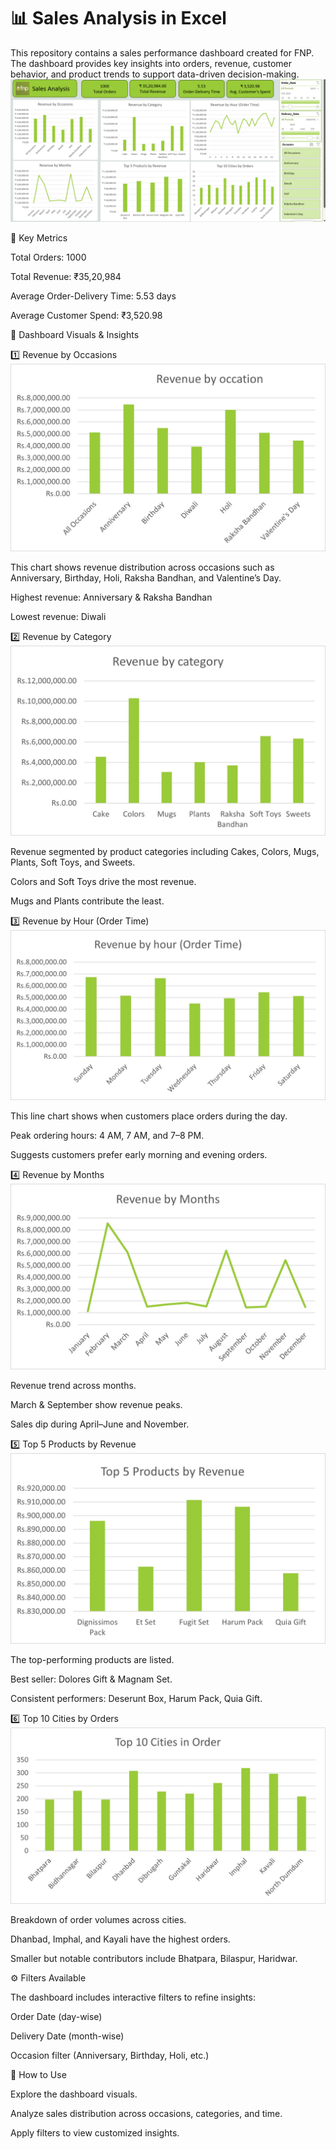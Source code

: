 # 📊 Sales Analysis in Excel
This repository contains a sales performance dashboard created for FNP. The dashboard provides key insights into orders, revenue, customer behavior, and product trends to support data-driven decision-making.
![Alt text](Dashboard_Image.png)

🔑 Key Metrics

Total Orders: 1000

Total Revenue: ₹35,20,984

Average Order-Delivery Time: 5.53 days

Average Customer Spend: ₹3,520.98

📌 Dashboard Visuals & Insights

1️⃣ Revenue by Occasions
![Alt text](Images/Revenue_by_occation.jpg)

This chart shows revenue distribution across occasions such as Anniversary, Birthday, Holi, Raksha Bandhan, and Valentine’s Day.

Highest revenue: Anniversary & Raksha Bandhan

Lowest revenue: Diwali

2️⃣ Revenue by Category
![Alt text](Images/Revenue_by_category.jpg)

Revenue segmented by product categories including Cakes, Colors, Mugs, Plants, Soft Toys, and Sweets.

Colors and Soft Toys drive the most revenue.

Mugs and Plants contribute the least.

3️⃣ Revenue by Hour (Order Time)
![Alt text](Images/Revenue_by_hour.jpg)

This line chart shows when customers place orders during the day.

Peak ordering hours: 4 AM, 7 AM, and 7–8 PM.

Suggests customers prefer early morning and evening orders.

4️⃣ Revenue by Months
![Alt text](Images/Revenue_by_months.jpg)

Revenue trend across months.

March & September show revenue peaks.

Sales dip during April–June and November.

5️⃣ Top 5 Products by Revenue
![Alt text](Images/Top5_products.jpg)

The top-performing products are listed.

Best seller: Dolores Gift & Magnam Set.

Consistent performers: Deserunt Box, Harum Pack, Quia Gift.

6️⃣ Top 10 Cities by Orders
![Alt text](Images/Top10_cities.jpg)

Breakdown of order volumes across cities.

Dhanbad, Imphal, and Kayali have the highest orders.

Smaller but notable contributors include Bhatpara, Bilaspur, Haridwar.

⚙️ Filters Available

The dashboard includes interactive filters to refine insights:

Order Date (day-wise)

Delivery Date (month-wise)

Occasion filter (Anniversary, Birthday, Holi, etc.)

🚀 How to Use

Explore the dashboard visuals.

Analyze sales distribution across occasions, categories, and time.

Apply filters to view customized insights.
